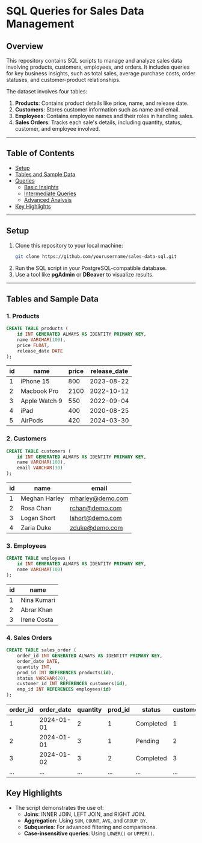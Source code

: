 # SQL Queries for Sales Data Management

## Overview
This repository contains SQL scripts to manage and analyze sales data involving products, customers, employees, and orders. It includes queries for key business insights, such as total sales, average purchase costs, order statuses, and customer-product relationships.

The dataset involves four tables:
1. **Products**: Contains product details like price, name, and release date.
2. **Customers**: Stores customer information such as name and email.
3. **Employees**: Contains employee names and their roles in handling sales.
4. **Sales Orders**: Tracks each sale's details, including quantity, status, customer, and employee involved.

---
## Table of Contents
- [Setup](#setup)
- [Tables and Sample Data](#tables-and-sample-data)
- [Queries](#queries)
  - [Basic Insights](#basic-insights)
  - [Intermediate Queries](#intermediate-queries)
  - [Advanced Analysis](#advanced-analysis)
- [Key Highlights](#key-highlights)

---
## Setup
1. Clone this repository to your local machine:
   ```bash
   git clone https://github.com/yourusername/sales-data-sql.git
   ```
2. Run the SQL script in your PostgreSQL-compatible database.
3. Use a tool like **pgAdmin** or **DBeaver** to visualize results.

---
## Tables and Sample Data
### 1. **Products**
```sql
CREATE TABLE products (
    id INT GENERATED ALWAYS AS IDENTITY PRIMARY KEY,
    name VARCHAR(100),
    price FLOAT,
    release_date DATE
);
```
| id | name          | price | release_date |
|----|---------------|-------|--------------|
| 1  | iPhone 15     | 800   | 2023-08-22   |
| 2  | Macbook Pro   | 2100  | 2022-10-12   |
| 3  | Apple Watch 9 | 550   | 2022-09-04   |
| 4  | iPad          | 400   | 2020-08-25   |
| 5  | AirPods       | 420   | 2024-03-30   |

### 2. **Customers**
```sql
CREATE TABLE customers (
    id INT GENERATED ALWAYS AS IDENTITY PRIMARY KEY,
    name VARCHAR(100),
    email VARCHAR(30)
);
```
| id | name          | email            |
|----|---------------|------------------|
| 1  | Meghan Harley | mharley@demo.com |
| 2  | Rosa Chan     | rchan@demo.com   |
| 3  | Logan Short   | lshort@demo.com  |
| 4  | Zaria Duke    | zduke@demo.com   |

### 3. **Employees**
```sql
CREATE TABLE employees (
    id INT GENERATED ALWAYS AS IDENTITY PRIMARY KEY,
    name VARCHAR(100)
);
```
| id | name         |
|----|--------------|
| 1  | Nina Kumari  |
| 2  | Abrar Khan   |
| 3  | Irene Costa  |

### 4. **Sales Orders**
```sql
CREATE TABLE sales_order (
    order_id INT GENERATED ALWAYS AS IDENTITY PRIMARY KEY,
    order_date DATE,
    quantity INT,
    prod_id INT REFERENCES products(id),
    status VARCHAR(20),
    customer_id INT REFERENCES customers(id),
    emp_id INT REFERENCES employees(id)
);
```
| order_id | order_date | quantity | prod_id | status     | customer_id | emp_id |
|----------|------------|----------|---------|------------|-------------|--------|
| 1        | 2024-01-01 | 2        | 1       | Completed  | 1           | 1      |
| 2        | 2024-01-01 | 3        | 1       | Pending    | 2           | 2      |
| 3        | 2024-01-02 | 3        | 2       | Completed  | 3           | 2      |
| ...      | ...        | ...      | ...     | ...        | ...         | ...    |

## Key Highlights
- The script demonstrates the use of:
  - **Joins**: INNER JOIN, LEFT JOIN, and RIGHT JOIN.
  - **Aggregation**: Using `SUM`, `COUNT`, `AVG`, and `GROUP BY`.
  - **Subqueries**: For advanced filtering and comparisons.
  - **Case-insensitive queries**: Using `LOWER()` or `UPPER()`.


